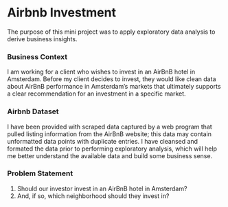 # Airbnb Investment

The purpose of this mini project was to apply exploratory data analysis to derive business insights. 

### Business Context
I am working for a client who wishes to invest in an AirBnB hotel in Amsterdam. Before my client decides to invest, they would like clean data about AirBnB performance in Amsterdam’s markets that ultimately supports a clear recommendation for an investment in a specific market.

### Airbnb Dataset
I have been provided with scraped data captured by a web program that pulled listing information from the AirBnB website; this data may contain unformatted data points with duplicate entries. I have cleansed and formated the data prior to performing exploratory analysis, which will help me better understand the available data and build some business sense.

### Problem Statement
1. Should our investor invest in an AirBnB hotel in Amsterdam?
2. And, if so, which neighborhood should they invest in?
